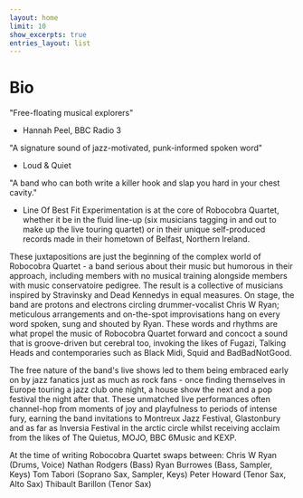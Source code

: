 ```yaml
---
layout: home
limit: 10
show_excerpts: true
entries_layout: list
---
```

# Bio

"Free-floating musical explorers"
- Hannah Peel, BBC Radio 3

"A signature sound of jazz-motivated, punk-informed spoken word"
- Loud & Quiet

"A band who can both write a killer hook and slap you hard in your chest cavity."
- Line Of Best Fit
Experimentation is at the core of Robocobra Quartet, whether it be in the fluid line-up (six musicians tagging in and out to make up the live touring quartet) or in their unique self-produced records made in their hometown of Belfast, Northern Ireland.
 
These juxtapositions are just the beginning of the complex world of Robocobra Quartet - a band serious about their music but humorous in their approach, including members with no musical training alongside members with music conservatoire pedigree. The result is a collective of musicians inspired by Stravinsky and Dead Kennedys in equal measures. On stage, the band are protons and electrons circling drummer-vocalist Chris W Ryan; meticulous arrangements and on-the-spot improvisations hang on every word spoken,
sung and shouted by Ryan. These words and rhythms are what propel the music of Robocobra Quartet forward and concoct a sound that is groove-driven but cerebral too, invoking the likes of Fugazi, Talking Heads and contemporaries such as Black Midi, Squid and BadBadNotGood.
 
The free nature of the band's live shows led to them being embraced early on by jazz fanatics just as much as rock fans - once finding themselves in Europe touring a jazz club one night, a house show the next and a pop festival the night after that. These unmatched live performances often channel-hop from moments of joy and playfulness to periods of intense fury, earning the band invitations to Montreux Jazz Festival, Glastonbury and as far as Inversia Festival in the arctic circle whilst receiving acclaim from the likes of The Quietus, MOJO, BBC 6Music and KEXP.

At the time of writing Robocobra Quartet swaps between:
Chris W Ryan (Drums, Voice)
Nathan Rodgers (Bass)
Ryan Burrowes (Bass, Sampler, Keys)
Tom Tabori (Soprano Sax, Sampler, Keys)
Peter Howard (Tenor Sax, Alto Sax)
Thibault Barillon (Tenor Sax)
